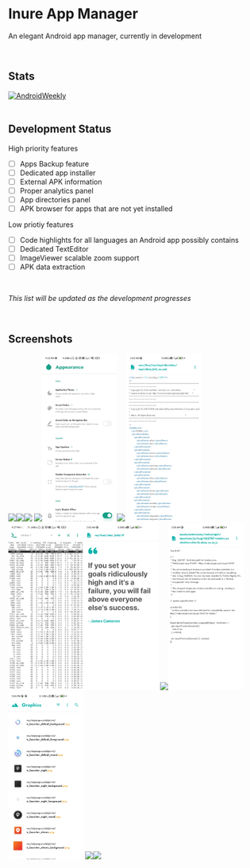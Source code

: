 # Inure App Manager

An elegant Android app manager, currently in development

<br>

## Stats

[![AndroidWeekly](https://androidweekly.net/issues/issue-465/badge)](https://androidweekly.net/issues/issue-465)
<br>
<br>

## Development Status

High priority features

- [ ] Apps Backup feature
- [ ] Dedicated app installer
- [ ] External APK information
- [ ] Proper analytics panel
- [ ] App directories panel
- [ ] APK browser for apps that are not yet installed

Low priotiy features

- [ ] Code highlights for all languages an Android app possibly contains
- [ ] Dedicated TextEditor
- [ ] ImageViewer scalable zoom support
- [ ] APK data extraction

<br>

*This list will be updated as the development progresses*

<br>

## Screenshots

<img src="https://github.com/Hamza417/Inure/blob/master/screenshots/01.jpg" width="30%"><img src="https://github.com/Hamza417/Inure/blob/master/screenshots/03.jpg" width="30%"><img src="https://github.com/Hamza417/Inure/blob/master/screenshots/04.jpg" width="30%">
<img src="https://github.com/Hamza417/Inure/blob/master/screenshots/05.jpg" width="30%"><img src="https://github.com/Hamza417/Inure/blob/master/screenshots/06.jpg" width="30%"><img src="https://github.com/Hamza417/Inure/blob/master/screenshots/07.jpg" width="30%">
<img src="https://github.com/Hamza417/Inure/blob/master/screenshots/08.jpg" width="30%"><img src="https://github.com/Hamza417/Inure/blob/master/screenshots/02.jpg" width="30%"><img src="https://github.com/Hamza417/Inure/blob/master/screenshots/09.jpg" width="30%">
<img src="https://github.com/Hamza417/Inure/blob/master/screenshots/10.jpg" width="30%"><img src="https://github.com/Hamza417/Inure/blob/master/screenshots/11.jpg" width="30%"><img src="https://github.com/Hamza417/Inure/blob/master/screenshots/12.jpg" width="30%">
<img src="https://github.com/Hamza417/Inure/blob/master/screenshots/13.jpg" width="30%"><img src="https://github.com/Hamza417/Inure/blob/master/screenshots/00.jpg" width="30%">

